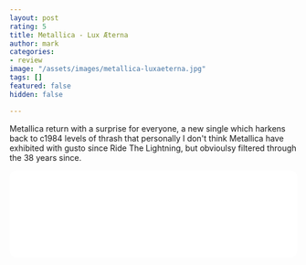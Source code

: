 ```yaml
---
layout: post
rating: 5
title: Metallica - Lux Æterna
author: mark
categories:
- review
image: "/assets/images/metallica-luxaeterna.jpg"
tags: []
featured: false
hidden: false

---
```

Metallica return with a surprise for everyone, a new single which harkens back to c1984 levels of thrash that personally I don't think Metallica have exhibited with gusto since Ride The Lightning, but obvioulsy filtered through the 38 years since.

<iframe style="border-radius:12px" src="[https://open.spotify.com/embed/track/0QfZ8OHFnFzLe66iFBww2U?utm_source=generator&theme=0](https://open.spotify.com/embed/track/0QfZ8OHFnFzLe66iFBww2U?utm_source=generator&theme=0 "https://open.spotify.com/embed/track/0QfZ8OHFnFzLe66iFBww2U?utm_source=generator&theme=0")" width="100%" height="152" frameBorder="0" allowfullscreen="" allow="autoplay; clipboard-write; encrypted-media; fullscreen; picture-in-picture" loading="lazy"></iframe>